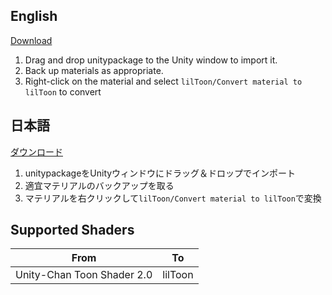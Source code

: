 ## English
[Download](https://github.com/lilxyzw/lilMaterialConverter/releases)

1. Drag and drop unitypackage to the Unity window to import it.
2. Back up materials as appropriate.
3. Right-click on the material and select `lilToon/Convert material to lilToon` to convert

## 日本語
[ダウンロード](https://github.com/lilxyzw/lilMaterialConverter/releases)

1. unitypackageをUnityウィンドウにドラッグ＆ドロップでインポート
2. 適宜マテリアルのバックアップを取る
3. マテリアルを右クリックして`lilToon/Convert material to lilToon`で変換

## Supported Shaders
|From|To|
|-|-|
|Unity-Chan Toon Shader 2.0|lilToon|